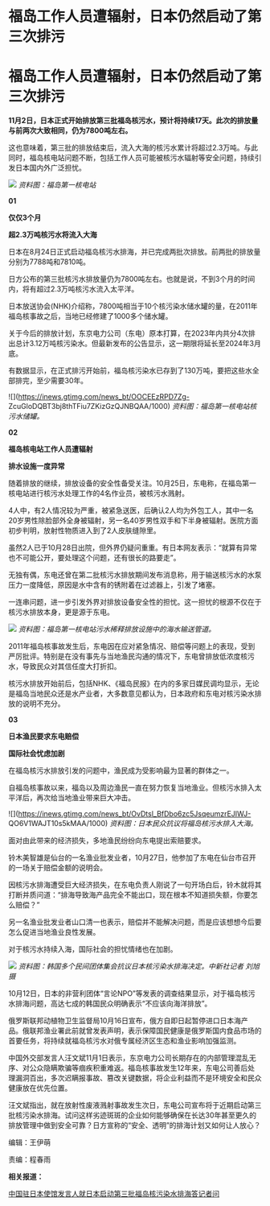 # 福岛工作人员遭辐射，日本仍然启动了第三次排污

# 福岛工作人员遭辐射，日本仍然启动了第三次排污

**11月2日，日本正式开始排放第三批福岛核污水，预计将持续17天。此次的排放量与前两次大致相同，仍为7800吨左右。**

这也意味着，第三批的排放结束后，流入大海的核污水累计将超过2.3万吨。与此同时，福岛核电站问题不断，包括工作人员可能被核污水辐射等安全问题，持续引发日本国内外广泛担忧。

![](https://inews.gtimg.com/news_bt/Obb42XJFbvydohCwniVLVzl3muIkHePDwJzTxaQjm5oOwAA/1000)
_资料图：福岛第一核电站_

**01**

**仅仅3个月**

**超2.3万吨核污水将流入大海**

日本在8月24日正式启动福岛核污水排海，并已完成两批次排放。前两批的排放量分别为7788吨和7810吨。

日方公布的第三批核污水排放量仍为7800吨左右。也就是说，不到3个月的时间内，将有超过2.3万吨核污水流入太平洋。

日本放送协会(NHK)介绍称，7800吨相当于10个核污染水储水罐的量，在2011年福岛核事故之后，当地已经修建了1000多个储水罐。

关于今后的排放计划，东京电力公司（东电）原本打算，在2023年内共分4次排出总计3.12万吨核污染水。但最新发布的公告显示，这一期限将延长至2024年3月底。

有数据显示，在正式排污开始前，福岛核污染水已存到了130万吨，要把这些水全部排完，至少需要30年。

![](https://inews.gtimg.com/news_bt/OOCEEzRPD7Zg-
ZcuGloDQBT3bj8thTFiu7ZKizGzQJNBQAA/1000) _资料图：福岛第一核电站核污水储罐。_

**02**

**福岛核电站工作人员遭辐射**

**排水设施一度异常**

随着排放的继续，排放设备的安全性备受关注。10月25日，东电称，在福岛第一核电站进行核污水处理工作的4名作业员，被核污水溅射。

4人中，有2人情况较为严重，被紧急送医，后确认2人均为外包工人，其中一名20岁男性除脸部外全身被辐射，另一名40岁男性双手和下半身被辐射。医院方面初步判明，放射性物质进入到了2人皮肤缝隙里。

虽然2人已于10月28日出院，但外界仍疑问重重。有日本网友表示：“就算有异常也不可能公开，要处理这个问题，还有很长的路要走”。

无独有偶，东电还曾在第二批核污水排放期间发布消息称，用于输送核污水的水泵压力一度降低，原因是水中含有的锈附着在过滤器上，引发了堵塞。

一连串问题，进一步引发外界对排放设备安全性的担忧。这一担忧的根源不仅在于核污水排放本身，更是源于东电。

![](https://inews.gtimg.com/news_bt/ODyHQlT0Hdqj7f_lkBuM668RZ9fkzA1ExLRYz8el4WZBoAA/1000)
_资料图：福岛第一核电站污水稀释排放设施中的海水输送管道。_

2011年福岛核事故发生后，东电因在应对紧急情况、赔偿等问题上的表现，受到严厉批评。特别是在没有事先与当地渔民沟通的情况下，东电曾排放低浓度核污水，导致民众对其信任度大打折扣。

核污水排放开始前后，包括NHK、《福岛民报》在内的多家日媒民调均显示，无论是福岛当地民众还是水产业者，大多数意见都认为，日本政府和东电对核污染水排放的说明不充分。

**03**

**日本渔民要求东电赔偿**

**国际社会忧虑加剧**

在福岛核污水排放引发的问题中，渔民成为受影响最为显著的群体之一。

自福岛核事故以来，福岛以及周边渔民一直在努力恢复当地渔业。但核污水排入太平洋后，再次给当地渔业带来巨大冲击。

![](https://inews.gtimg.com/news_bt/OvDtsl_BfDbo6zc5JsqeumzrEJIWJ-
QO6V1WAJT10s5kMAA/1000) _资料图：日本民众抗议将福岛核污水排入大海。_

面对由此带来的经济损失，多地渔民纷纷向东电提出索赔要求。

铃木美智雄是仙台的一名渔业批发业者，10月27日，他参加了东电在仙台市召开的一场关于赔偿金额的说明会。

因核污水排海遭受巨大经济损失，在东电负责人刚说了一句开场白后，铃木就将其打断并质问道：“排海导致海产品完全不能出口，现在根本不知道损失额，你要怎么赔偿？”

另一名渔业批发业者山口清一也表示，赔偿并不能解决问题，而是应该想想今后要怎么促进当地渔业良性发展。

对于核污水持续入海，国际社会的担忧情绪也在加剧。

![](https://inews.gtimg.com/news_bt/ON_XmfdCX9kT2I6dSUYqtRHcvifnnoEyvFSJvhgNrqBUkAA/1000)
_资料图：韩国多个民间团体集会抗议日本核污染水排海决定。中新社记者 刘旭 摄_

10月12日，日本的非营利团体“言论NPO”等发表的调查结果显示，对于福岛核污水排海问题，高达七成的韩国民众明确表示“不应该向海洋排放”。

俄罗斯联邦动植物卫生监督局10月16日宣布，俄方自即日起暂停进口日本海产品。俄联邦渔业署此前就曾发表声明，表示保障国民健康是俄罗斯国内食品市场的首要任务，将持续就福岛核污水对俄专属经济区生态和渔业影响加强监测。

中国外交部发言人汪文斌11月1日表示，东京电力公司长期存在的内部管理混乱无序、对公众隐瞒欺骗等痼疾积重难返。福岛核事故发生12年来，东电公司善后处理漏洞百出，多次迟瞒报事故、篡改关键数据，将企业利益而不是环境安全和民众健康放在优先位置。

汪文斌指出，就在放射性废液溅射事故发生次日，东电公司宣布将于近期启动第三批核污染水排海。试问这样劣迹斑斑的企业如何能够确保在长达30年甚至更久的排放管理中做到安全可靠？日方宣称的“安全、透明”的排海计划又如何让人放心？

编辑：王伊萌

责编：程春雨

**相关报道：**

[中国驻日本使馆发言人就日本启动第三批福岛核污染水排海答记者问](https://new.qq.com/rain/a/20231102A033PY00)

